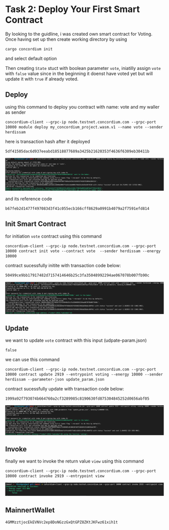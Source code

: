 # Task 2: Deploy Your First Smart Contract

By looking to the guidline, i was created own smart contract for Voting. Once having set up then create working directory by using
````
cargo concordium init
````
and select default option

Then creating `State` stuct with boolean parameter `vote`, iniatilly assign `vote` with `false` value since in the beginning it doenst have voted yet but will update it with `true` if already voted.

## Deploy
using this command to deploy you contract with name: vote and my waller as sender
```
concordium-client --grpc-ip node.testnet.concordium.com --grpc-port 10000 module deploy my_concordium_project.wasm.v1 --name vote --sender herdissam
```

here is transaction hash after it deployed
```
5df41505dac6d937eeabd18518877689a3425b21620353f4636f6309eb30411b
```


![deploy](img/img1.png)

and its reference code
```
b67feb2d1477f497083d3f41c055ecb166cff8629a0991b4079a2f7591efd814
```

## Init Smart Contract

for initiation `vote` contract using this command 

```
concordium-client --grpc-ip node.testnet.concordium.com --grpc-port 10000 contract init vote --contract vote  --sender herdissam --energy 10000
```

contract sucessfully initite with transaction code below:
```
50499ce9bb17917482d7157414646b25c3fa35048992294ae067078b007fb90c
```
![init](img/img2.png)

## Update

we want to update `vote` contract with this input (udpate-param.json)
```
false
```

we can use this command

```
concordium-client --grpc-ip node.testnet.concordium.com --grpc-port 10000 contract update 2919 --entrypoint voting --energy 10000 --sender herdissam --parameter-json update_param.json
```

contract sucessfully update with transaction code below:
```
1999a92f793074b664760a2cf3289985c8190630fd875304845252d0656abf05
```
![update](img/img3.png)

## Invoke

finally we want to invoke the return value `view` using this command

```
concordium-client --grpc-ip node.testnet.concordium.com --grpc-port 10000 contract invoke 2919 --entrypoint view
```

![invoke](img/img4.png)

## MainnertWallet

````
4GMMzztjocEkEVNVc2ep8DoNGzzGxQtGPZ8ZKtJKFwz61xih1t
````
